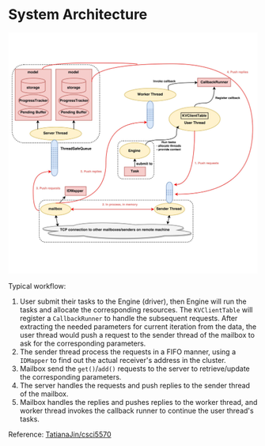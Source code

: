 # System Architecture

![system architecture](assets/system_archi.jpg)



Typical workflow:

1. User submit their tasks to the Engine (driver), then Engine will run the tasks and allocate the corresponding resources. The ```KVClientTable``` will register a ```CallbackRunner``` to handle the subsequent requests. After extracting the needed parameters for current iteration from the data, the user thread would push a request to the sender thread of the mailbox to ask for the corresponding parameters.
2. The sender thread process the requests in a FIFO manner, using a ```IDMapper``` to find out the actual receiver's address in the cluster.
3. Mailbox send the ```get()```/```add()``` requests to the server to retrieve/update the corresponding parameters.
4. The server handles the requests and push replies to the sender thread of the mailbox.
5. Mailbox handles the replies and pushes replies to the worker thread, and worker thread invokes the callback runner to continue the user thread's tasks.




Reference: [TatianaJin/csci5570](https://github.com/TatianaJin/csci5570/blob/master/mindmap.svg)

